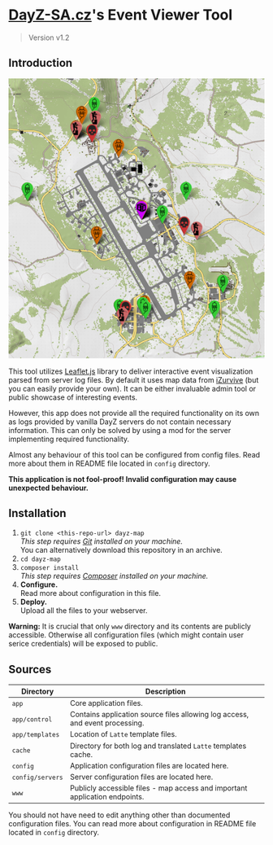 # [DayZ-SA.cz](https://dayz-sa.cz/)'s Event Viewer Tool
> Version v1.2


## Introduction

![Preview image](readme-images/Preview.png)

This tool utilizes [Leaflet.js](https://leafletjs.com) library to deliver interactive event visualization parsed from server log files.
By default it uses map data from [iZurvive](https://izurvive.com) (but you can easily provide your own).
It can be either invaluable admin tool or public showcase of interesting events.

However, this app does not provide all the required functionality on its own as logs provided by vanilla DayZ servers do not contain necessary information.
This can only be solved by using a mod for the server implementing required functionality.

Almost any behaviour of this tool can be configured from config files.
Read more about them in README file located in `config` directory.

**This application is not fool-proof! Invalid configuration may cause unexpected behaviour.**


## Installation
1. `git clone <this-repo-url> dayz-map` \
	_This step requires [Git](https://git-scm.com/) installed on your machine._ \
	You can alternatively download this repository in an archive.
2. `cd dayz-map`
3. `composer install` \
	_This step requires [Composer](https://getcomposer.org/) installed on your machine._
4. **Configure.** \
	Read more about configuration in this file.
5. **Deploy.** \
	Upload all the files to your webserver.

**Warning:** It is crucial that only `www` directory and its contents are publicly accessible.
Otherwise all configuration files (which might contain user serice credentials) will be exposed to public.


## Sources
| Directory        | Description
|------------------|-------------
| `app`            | Core application files.
| `app/control`    | Contains application source files allowing log access, and event processing.
| `app/templates`  | Location of `Latte` template files.
| `cache`          | Directory for both log and translated `Latte` templates cache.
| `config`         | Application configuration files are located here. 
| `config/servers` | Server configuration files are located here.
| `www`            | Publicly accessible files - map access and important application endpoints.

You should not have need to edit anything other than documented configuration files.
You can read more about configuration in README file located in `config` directory.
